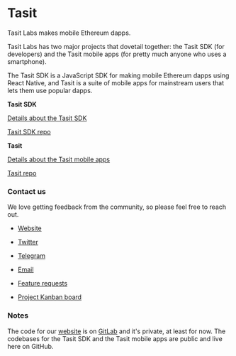 # Tasit

Tasit Labs makes mobile Ethereum dapps.

Tasit Labs has two major projects that dovetail together: the Tasit SDK (for developers) and the Tasit mobile apps (for pretty much anyone who uses a smartphone).

The Tasit SDK is a JavaScript SDK for making mobile Ethereum dapps using React Native, and Tasit is a suite of mobile apps for mainstream users that lets them use popular dapps.

**Tasit SDK**

[Details about the Tasit SDK](https://github.com/tasitlabs/TasitSDK/blob/develop/README.md)

[Tasit SDK repo](https://github.com/tasitlabs/tasitsdk)

**Tasit**

[Details about the Tasit mobile apps](https://github.com/tasitlabs/tasit/blob/develop/README.md)

[Tasit repo](https://github.com/tasitlabs/tasit)

### Contact us

We love getting feedback from the community, so please feel free to reach out.

- [Website](https://tasit.io/)

- [Twitter](https://twitter.com/tasitlabs)

- [Telegram](https://t.me/tasitlabs)

- [Email](mailto:founders@tasit.io)

- [Feature requests](https://tasit.canny.io/feature-requests)

- [Project Kanban board](https://github.com/orgs/tasitlabs/projects/1)


### Notes

The code for our [website](https://tasit.io) is on [GitLab](https://gitlab.com/tasit) and it's private, at least for now. The codebases for the Tasit SDK and the Tasit mobile apps are public and live here on GitHub.
